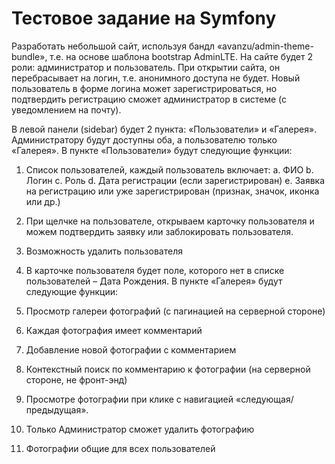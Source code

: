 Тестовое задание на Symfony 
========================

Разработать небольшой сайт, используя бандл «avanzu/admin-theme-bundle», т.е. на основе 
шаблона bootstrap AdminLTE.
На сайте будет 2 роли: администратор и пользователь. 
При открытии сайта, он перебрасывает на логин, т.е. анонимного доступа не будет.
Новый пользователь в форме логина может зарегистрироваться, но подтвердить регистрацию 
сможет администратор в системе (с уведомлением на почту).

В левой панели (sidebar) будет 2 пункта: «Пользователи» и «Галерея».
Администратору будут доступны оба, а пользователю только «Галерея».
В пункте «Пользователи» будут следующие функции:
1) Список пользователей, каждый пользователь включает:
a. ФИО
b. Логин
c. Роль
d. Дата регистрации (если зарегистрирован)
e. Заявка на регистрацию или уже зарегистрирован (признак, значок, иконка или др.)
2) При щелчке на пользователе, открываем карточку пользователя и можем подтвердить 
заявку или заблокировать пользователя.
3) Возможность удалить пользователя

4) В карточке пользователя будет поле, которого нет в списке пользователей – Дата 
Рождения.
В пункте «Галерея» будут следующие функции:
1) Просмотр галереи фотографий (с пагинацией на серверной стороне)
2) Каждая фотография имеет комментарий
3) Добавление новой фотографии с комментарием
4) Контекстный поиск по комментарию к фотографии (на серверной стороне, не фронт-энд)
5) Просмотре фотографии при клике с навигацией «следующая/предыдущая».
6) Только Администратор сможет удалить фотографию
7) Фотографии общие для всех пользователей